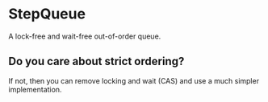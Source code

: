 # StepQueue

A lock-free and wait-free out-of-order queue.

## Do you care about strict ordering?

If not, then you can remove locking and wait (CAS) and use a much simpler implementation.